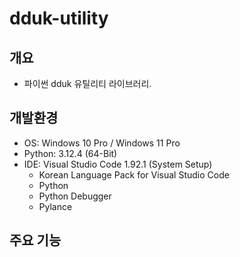 # dduk-utility


## 개요
- 파이썬 dduk 유틸리티 라이브러리.   


## 개발환경
- OS: Windows 10 Pro / Windows 11 Pro   
- Python: 3.12.4 (64-Bit)   
- IDE: Visual Studio Code 1.92.1 (System Setup)   
    - Korean Language Pack for Visual Studio Code   
    - Python   
    - Python Debugger   
    - Pylance   


## 주요 기능
